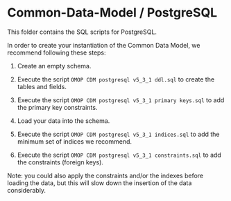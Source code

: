 Common-Data-Model / PostgreSQL
=================

This folder contains the SQL scripts for PostgreSQL. 

In order to create your instantiation of the Common Data Model, we recommend following these steps:

1. Create an empty schema.

2. Execute the script `OMOP CDM postgresql v5_3_1 ddl.sql` to create the tables and fields.

3. Execute the script `OMOP CDM postgresql v5_3_1 primary keys.sql` to add the primary key constraints.

4. Load your data into the schema.

5. Execute the script `OMOP CDM postgresql v5_3_1 indices.sql` to add the minimum set of indices we recommend.

6. Execute the script `OMOP CDM postgresql v5_3_1 constraints.sql` to add the constraints (foreign keys). 

Note: you could also apply the constraints and/or the indexes before loading the data, but this will slow down the insertion of the data considerably.
